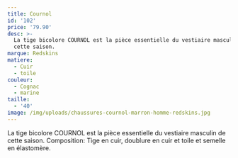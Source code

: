 ```yaml
---
title: Cournol
id: '102'
price: '79.90'
desc: >-
  La tige bicolore COURNOL est la pièce essentielle du vestiaire masculin de
  cette saison. 
marque: Redskins
matiere:
  - Cuir
  - toile
couleur:
  - Cognac
  - marine
taille:
  - '40'
image: /img/uploads/chaussures-cournol-marron-homme-redskins.jpg
---
```

La tige bicolore COURNOL est la pièce essentielle du vestiaire masculin de cette saison. Composition: Tige en cuir, doublure en cuir et toile et semelle en élastomère.
